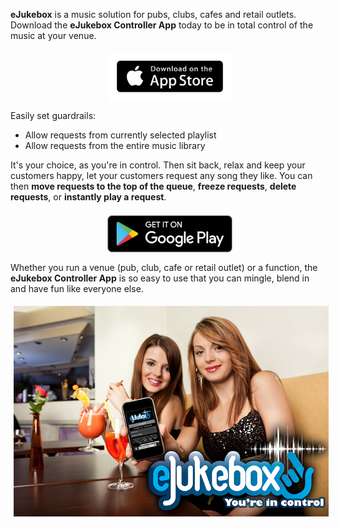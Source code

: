 [//]: # (margin:top right bottom left)

**eJukebox** is a music solution for pubs, clubs, cafes and retail outlets. Download the **eJukebox Controller App** today to be in total control of the music at your venue. 

<p align="center"><a href="https://apps.apple.com/us/app/ejukebox-controller-app/id978645792">
<img style="vertical-align:middle;margin:5px 0px 0px 5px" width="200" src="blobs/AppleAppStoreLogo.png"></a></p>

Easily set guardrails:
- Allow requests from currently selected playlist
- Allow requests from the entire music library

It's your choice, as you're in control. Then sit back, relax and keep your customers happy, let your customers request any song they like. You can then **move requests to the top of the queue**, **freeze requests**, **delete requests**, or **instantly play a request**. 

<p align="center"><a href="https://play.google.com/store/apps/details?id=au.com.ejukebox.ejukeboxcontrollerv2">
<img style="vertical-align:middle;margin:5px 0px 0px 5px" width="200" src="blobs/GooglePlayStoreLogo.png"></a></p>

Whether you run a venue (pub, club, cafe or retail outlet) or a function, the **eJukebox Controller App** is so easy to use that you can mingle, blend in and have fun like everyone else. 

<p align="center">
<img style="vertical-align:middle;margin:5px 0px 0px 5px" width="600" src="blobs/eJukebox-app.jpg"></p>
